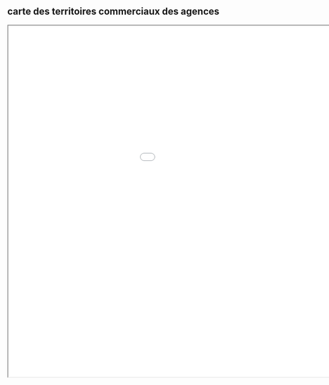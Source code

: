 ## carte des territoires commerciaux des agences
<iframe src="carte.html" height="800" width="1200"><\iframe>
